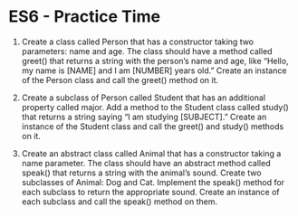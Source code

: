 # ES6 - Practice Time

1. Create a class called Person that has a constructor taking two parameters: name and age. The class should have a method called greet() that returns a string with the person’s name and age, like “Hello, my name is [NAME] and I am [NUMBER] years old.” Create an instance of the Person class and call the greet() method on it.
   
2. Create a subclass of Person called Student that has an additional property called major. Add a method to the Student class called study() that returns a string saying “I am studying [SUBJECT].” Create an instance of the Student class and call the greet() and study() methods on it.
  
3. Create an abstract class called Animal that has a constructor taking a name parameter. The class should have an abstract method called speak() that returns a string with the animal’s sound. Create two subclasses of Animal: Dog and Cat. Implement the speak() method for each subclass to return the appropriate sound. Create an instance of each subclass and call the speak() method on them.

